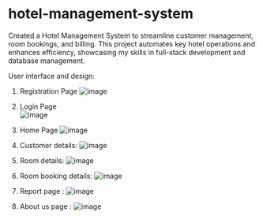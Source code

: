 # hotel-management-system
Created a Hotel Management System to streamline customer management, room bookings, and billing. This project automates key hotel operations and enhances efficiency, showcasing my skills in full-stack development and database management.


User interface and design:

1.	Registration Page 
![image](https://github.com/user-attachments/assets/99f91608-6795-40c1-8b16-57c936cf5689)


3.	Login Page  
![image](https://github.com/user-attachments/assets/125b8e03-d934-4b15-aaf0-88da2cc7da0d)


5.	Home Page 
![image](https://github.com/user-attachments/assets/b2171f2d-5d9a-449d-82bd-dcad806b835e)


7.	Customer details:
![image](https://github.com/user-attachments/assets/1ac806e4-db3c-42f1-8d3c-01062f7ce283)


9.	Room details:
![image](https://github.com/user-attachments/assets/23c38cbc-3942-47cd-9ac6-6daacdaee48d)


11.	Room booking details:
![image](https://github.com/user-attachments/assets/be95cd30-c82c-456b-9985-2588d3970903)


13.	Report page :
![image](https://github.com/user-attachments/assets/8a9d6585-5bb6-497d-b15e-3fca5df5e112)


15.	 About us page :
 ![image](https://github.com/user-attachments/assets/f2dfb870-23c4-48d7-9bb6-8fc99a1ae13e)

